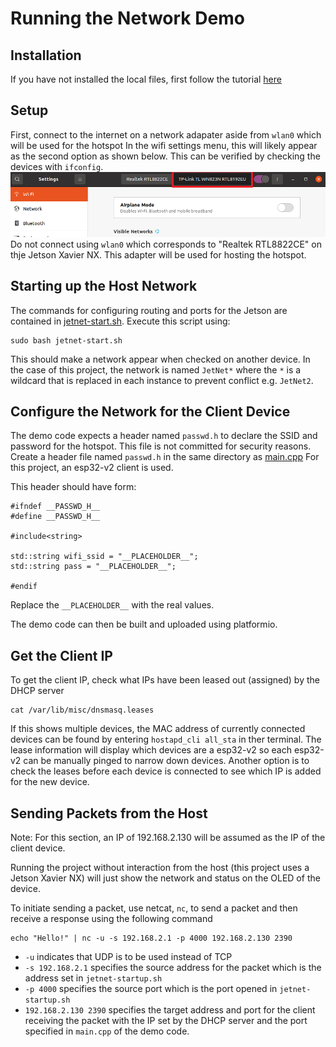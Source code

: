 # Running the Network Demo
## Installation
If you have not installed the local files, first follow the tutorial [here](Networking/environment)

## Setup
First, connect to the internet on a network adapater aside from `wlan0` which will be used for the hotspot
In the wifi settings menu, this will likely appear as the second option as shown below. This can be verified by checking the devices with `ifconfig`.
![alt text](Image_Embeds/multiple-adaptors-wifi-linux.png)
Do not connect using `wlan0` which corresponds to "Realtek RTL8822CE" on thje Jetson Xavier NX. This adapter will be used for hosting the hotspot.

## Starting up the Host Network
The commands for configuring routing and ports for the Jetson are contained in [jetnet-start.sh](Networking/environment/jetnet-start.sh). Execute this script using:
```
sudo bash jetnet-start.sh
```

This should make a network appear when checked on another device. In the case of this project, the network is named `JetNet*` where the `*` is a wildcard that is
replaced in each instance to prevent conflict e.g. `JetNet2`.

## Configure the Network for the Client Device
The demo code expects a header named `passwd.h` to declare the SSID and password for the hotspot. This file is not committed for security reasons.
Create a header file named `passwd.h` in the same directory as [main.cpp](Networking/src/main.cpp) For this project, an esp32-v2 client is used.

This header should have form:
```
#ifndef __PASSWD_H__
#define __PASSWD_H__

#include<string>

std::string wifi_ssid = "__PLACEHOLDER__";
std::string pass = "__PLACEHOLDER__";

#endif
```
Replace the `__PLACEHOLDER__` with the real values. 

The demo code can then be built and uploaded using platformio.

## Get the Client IP
To get the client IP, check what IPs have been leased out (assigned) by the DHCP server
```
cat /var/lib/misc/dnsmasq.leases
```
If this shows multiple devices, the MAC address of currently connected devices can be found by entering `hostapd_cli all_sta` in ther terminal. 
The lease information will display which devices are a esp32-v2 so each esp32-v2 can be manually pinged to narrow down devices.
Another option is to check the leases before each device is connected to see which IP is added for the new device.

## Sending Packets from the Host
Note: For this section, an IP of 192.168.2.130 will be assumed as the IP of the client device.

Running the project without interaction from the host (this project uses a Jetson Xavier NX) will just show the network and status on the OLED of the device.

To initiate sending a packet, use netcat, `nc`, to send a packet and then receive a response using the following command
```
echo "Hello!" | nc -u -s 192.168.2.1 -p 4000 192.168.2.130 2390
```

* `-u` indicates that UDP is to be used instead of TCP
* `-s 192.168.2.1` specifies the source address for the packet which is the address set in `jetnet-startup.sh`
* `-p 4000` specifies the source port which is the port opened in `jetnet-startup.sh`
* `192.168.2.130 2390` specifies the target address and port for the client receiving the packet with the IP set by the DHCP server and the port specified in `main.cpp` of the demo code.
